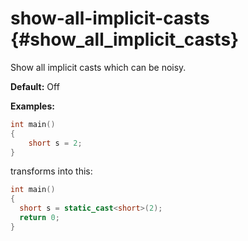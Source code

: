 # show-all-implicit-casts {#show_all_implicit_casts}
Show all implicit casts which can be noisy.

__Default:__ Off

__Examples:__

```.cpp
int main()
{
    short s = 2;
}
```

transforms into this:

```.cpp
int main()
{
  short s = static_cast<short>(2);
  return 0;
}


```
